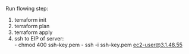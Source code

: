 Run flowing step:
  1.  terraform init
  2.  terraform plan
  3.  terraform apply
  4.  ssh to EIP of server:  
    - chmod 400 ssh-key.pem
    - ssh -i ssh-key.pem ec2-user@3.1.48.55
   